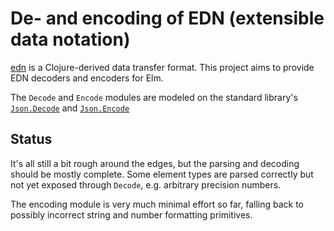 # De- and encoding of EDN (extensible data notation)

[edn](https://github.com/edn-format/edn) is a Clojure-derived
data transfer format. This project aims to provide EDN decoders
and encoders for Elm.

The `Decode` and `Encode` modules are modeled on the standard
library's [`Json.Decode`][1] and [`Json.Encode`][2]

## Status

It's all still a bit rough around the edges, but the parsing and decoding
should be mostly complete. Some element types are parsed correctly but
not yet exposed through `Decode`, e.g. arbitrary precision numbers.

The encoding module is very much minimal effort so far, falling back
to possibly incorrect string and number formatting primitives.


[1]: http://package.elm-lang.org/packages/elm-lang/core/latest/Json-Decode
[2]: http://package.elm-lang.org/packages/elm-lang/core/latest/Json-Encode
